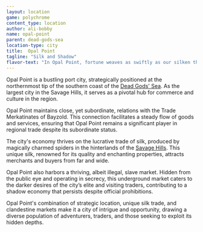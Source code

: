 ```yaml
---
layout: location
game: polychrome
content_type: location
author: ali-bobby
name: opal-point
parent: dead-gods-sea
location-type: city
title:  Opal Point
tagline: "Silk and Shadow"
flavor-text: "In Opal Point, fortune weaves as swiftly as our silken threads, and shadows whisper secrets only the brave dare uncover."
---
```

Opal Point is a bustling port city, strategically positioned at the northernmost tip of the southern coast of the [Dead Gods' Sea](locations/dead-gods-seas). As the largest city in the Savage Hills, it serves as a pivotal hub for commerce and culture in the region.

Opal Point maintains close, yet subordinate, relations with the Trade Merkatinates of Bayzold. This connection facilitates a steady flow of goods and services, ensuring that Opal Point remains a significant player in regional trade despite its subordinate status.

The city's economy thrives on the lucrative trade of silk, produced by magically charmed spiders in the hinterlands of the [Savage Hills](/locations/savage-hills). This unique silk, renowned for its quality and enchanting properties, attracts merchants and buyers from far and wide.

Opal Point also harbors a thriving, albeit illegal, slave market. Hidden from the public eye and operating in secrecy, this underground market caters to the darker desires of the city’s elite and visiting traders, contributing to a shadow economy that persists despite official prohibitions.

Opal Point's combination of strategic location, unique silk trade, and clandestine markets make it a city of intrigue and opportunity, drawing a diverse population of adventurers, traders, and those seeking to exploit its hidden depths.